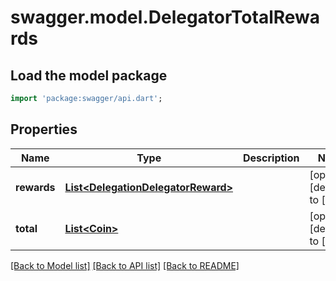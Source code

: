 # swagger.model.DelegatorTotalRewards

## Load the model package
```dart
import 'package:swagger/api.dart';
```

## Properties
Name | Type | Description | Notes
------------ | ------------- | ------------- | -------------
**rewards** | [**List&lt;DelegationDelegatorReward&gt;**](DelegationDelegatorReward.md) |  | [optional] [default to []]
**total** | [**List&lt;Coin&gt;**](Coin.md) |  | [optional] [default to []]

[[Back to Model list]](../README.md#documentation-for-models) [[Back to API list]](../README.md#documentation-for-api-endpoints) [[Back to README]](../README.md)


